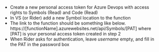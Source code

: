 - Create a new personal access token for Azure Devops with access rights to Symbols (Read) and Code (Read)
- In VS (or Rider) add a new Symbol location to the function
- The link to the function should be something like below.
    https://[functionName].azurewebsites.net/api/Symbols/[PAT]
    where [PAT] is your personal access token created in step 2
- When Rider asks for authentication, leave _username_ empty, and fill in the PAT in the password box